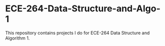 # ECE-264-Data-Structure-and-Algo-1

This repository contains projects I do for ECE-264 Data Structure and Algorithm 1.
